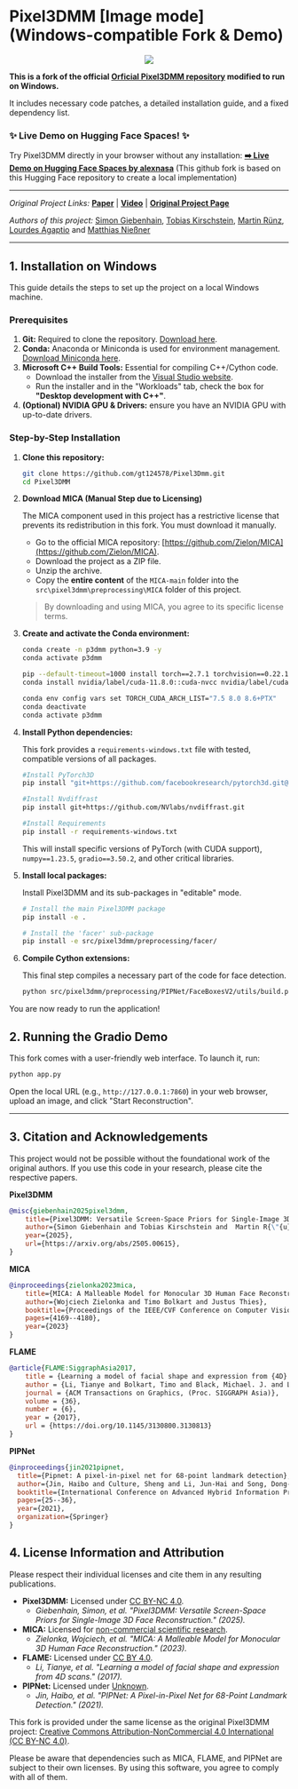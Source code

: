 # Pixel3DMM [Image mode] (Windows-compatible Fork & Demo)

<div style="text-align: center">
<img src="media/banner.gif" />
</div>

**This is a fork of the official [Orficial Pixel3DMM repository]((https://simongiebenhain.github.io/pixel3dmm/)) modified to run on Windows.**

It includes necessary code patches, a detailed installation guide, and a fixed dependency list.

### ✨ Live Demo on Hugging Face Spaces! ✨

Try Pixel3DMM directly in your browser without any installation:
**[➡️ Live Demo on Hugging Face Spaces by alexnasa](https://huggingface.co/spaces/alexnasa/pixel3dmm)**
(This github fork is based on this Hugging Face repository to create a local implementation)
<br>

---

*Original Project Links:*
[**Paper**](https://arxiv.org/abs/2505.00615) | [**Video**](https://www.youtube.com/watch?v=BwxwEXJwUDc) | [**Original Project Page**](https://simongiebenhain.github.io/pixel3dmm/)

*Authors of this project:*
[Simon Giebenhain](https://simongiebenhain.github.io/), 
[Tobias Kirschstein](https://niessnerlab.org/members/tobias_kirschstein/profile.html), 
[Martin Rünz](https://www.martinruenz.de/), 
[Lourdes Agaptio](https://scholar.google.com/citations?user=IRMX4-4AAAAJ&hl=en) and 
[Matthias Nießner](https://niessnerlab.org/members/matthias_niessner/profile.html)  

---

## 1. Installation on Windows

This guide details the steps to set up the project on a local Windows machine.

### Prerequisites

1.  **Git:** Required to clone the repository. [Download here](https://git-scm.com/).
2.  **Conda:** Anaconda or Miniconda is used for environment management. [Download Miniconda here](https://docs.conda.io/en/latest/miniconda.html).
3.  **Microsoft C++ Build Tools:** Essential for compiling C++/Cython code.
    -   Download the installer from the [Visual Studio website](https://visualstudio.microsoft.com/visual-studio-build-tools/).
    -   Run the installer and in the "Workloads" tab, check the box for **"Desktop development with C++"**.
4.  **(Optional) NVIDIA GPU & Drivers:** ensure you have an NVIDIA GPU with up-to-date drivers.

### Step-by-Step Installation

1.  **Clone this repository:**
    ```bash
    git clone https://github.com/gt124578/Pixel3Dmm.git
    cd Pixel3DMM
    ```

2.  **Download MICA (Manual Step due to Licensing)**
    
    The MICA component used in this project has a restrictive license that prevents its redistribution in this fork. You must download it manually.
    -   Go to the official MICA repository: [https://github.com/Zielon/MICA](https://github.com/Zielon/MICA).
    -   Download the project as a ZIP file.
    -   Unzip the archive.
    -   Copy the **entire content** of the `MICA-main` folder into the `src\pixel3dmm\preprocessing\MICA` folder of this project.
    
    > By downloading and using MICA, you agree to its specific license terms.

3.  **Create and activate the Conda environment:**
    ```bash
    conda create -n p3dmm python=3.9 -y
    conda activate p3dmm

    pip --default-timeout=1000 install torch==2.7.1 torchvision==0.22.1 torchaudio==2.7.1 --index-url https://download.pytorch.org/whl/cu118
    conda install nvidia/label/cuda-11.8.0::cuda-nvcc nvidia/label/cuda-11.8.0::cuda-cccl nvidia/label/cuda-11.8.0::cuda-cudart nvidia/label/cuda-11.8.0::cuda-cudart-dev nvidia/label/cuda-11.8.0::libcusparse nvidia/label/cuda-11.8.0::libcusparse-dev nvidia/label/cuda-11.8.0::libcublas nvidia/label/cuda-11.8.0::libcublas-dev nvidia/label/cuda-11.8.0::libcurand nvidia/label/cuda-11.8.0::libcurand-dev nvidia/label/cuda-11.8.0::libcusolver nvidia/label/cuda-11.8.0::libcusolver-dev
    ```

    ```bash
    conda env config vars set TORCH_CUDA_ARCH_LIST="7.5 8.0 8.6+PTX"
    conda deactivate 
    conda activate p3dmm
    ```

4.  **Install Python dependencies:**
    
    This fork provides a `requirements-windows.txt` file with tested, compatible versions of all packages.
    ```bash
    #Install PyTorch3D
    pip install "git+https://github.com/facebookresearch/pytorch3d.git@stable"
    
    #Install Nvdiffrast
    pip install git+https://github.com/NVlabs/nvdiffrast.git
    
    #Install Requirements 
    pip install -r requirements-windows.txt
    ```
    This will install specific versions of PyTorch (with CUDA support), `numpy==1.23.5`, `gradio==3.50.2`, and other critical libraries.

5.  **Install local packages:**
    
    Install Pixel3DMM and its sub-packages in "editable" mode.
    ```bash
    # Install the main Pixel3DMM package
    pip install -e .

    # Install the 'facer' sub-package
    pip install -e src/pixel3dmm/preprocessing/facer/
    ```

6.  **Compile Cython extensions:**
    
    This final step compiles a necessary part of the code for face detection.
    ```bash
    python src/pixel3dmm/preprocessing/PIPNet/FaceBoxesV2/utils/build.py build_ext --inplace
    ```

You are now ready to run the application!

## 2. Running the Gradio Demo

This fork comes with a user-friendly web interface. To launch it, run:
```bash
python app.py
```
Open the local URL (e.g., `http://127.0.0.1:7860`) in your web browser, upload an image, and click "Start Reconstruction".


---

## 3. Citation and Acknowledgements

This project would not be possible without the foundational work of the original authors. If you use this code in your research, please cite the respective papers.

**Pixel3DMM**
```bibtex
@misc{giebenhain2025pixel3dmm,
    title={Pixel3DMM: Versatile Screen-Space Priors for Single-Image 3D Face Reconstruction},
    author={Simon Giebenhain and Tobias Kirschstein and  Martin R{\"{u}}nz and Lourdes Agapito and Matthias Nie{\ss}ner},
    year={2025},
    url={https://arxiv.org/abs/2505.00615},
}
```

**MICA**
```bibtex
@inproceedings{zielonka2023mica,
    title={MICA: A Malleable Model for Monocular 3D Human Face Reconstruction},
    author={Wojciech Zielonka and Timo Bolkart and Justus Thies},
    booktitle={Proceedings of the IEEE/CVF Conference on Computer Vision and Pattern Recognition (CVPR)},
    pages={4169--4180},
    year={2023}
}
```

**FLAME**
```bibtex
@article{FLAME:SiggraphAsia2017,
    title = {Learning a model of facial shape and expression from {4D} scans},
    author = {Li, Tianye and Bolkart, Timo and Black, Michael. J. and Li, Hao and Romero, Javier},
    journal = {ACM Transactions on Graphics, (Proc. SIGGRAPH Asia)},
    volume = {36},
    number = {6},
    year = {2017},
    url = {https://doi.org/10.1145/3130800.3130813}
}
```

**PIPNet**
```bibtex
@inproceedings{jin2021pipnet,
  title={Pipnet: A pixel-in-pixel net for 68-point landmark detection},
  author={Jin, Haibo and Culture, Sheng and Li, Jun-Hai and Song, Dong-Gyu},
  booktitle={International Conference on Advanced Hybrid Information Processing},
  pages={25--36},
  year={2021},
  organization={Springer}
}
```



## 4. License Information and Attribution

Please respect their individual licenses and cite them in any resulting publications.

-   **Pixel3DMM:** Licensed under [CC BY-NC 4.0](https://github.com/SimonGiebenhain/pixel3dmm/blob/master/LICENSE).
    -   *Giebenhain, Simon, et al. "Pixel3DMM: Versatile Screen-Space Priors for Single-Image 3D Face Reconstruction." (2025).*
-   **MICA:** Licensed for [non-commercial scientific research](https://github.com/Zielon/MICA/tree/master?tab=License-1-ov-file).
    -   *Zielonka, Wojciech, et al. "MICA: A Malleable Model for Monocular 3D Human Face Reconstruction." (2023).*
-   **FLAME:** Licensed under [CC BY 4.0](https://flame.is.tue.mpg.de/modellicense.html).
    -   *Li, Tianye, et al. "Learning a model of facial shape and expression from 4D scans." (2017).*
-   **PIPNet:** Licensed under [Unknown](https://github.com/M-Nauta/PIPNet).
    -   *Jin, Haibo, et al. "PIPNet: A Pixel-in-Pixel Net for 68-Point Landmark Detection." (2021).*



This fork is provided under the same license as the original Pixel3DMM project: [Creative Commons Attribution-NonCommercial 4.0 International (CC BY-NC 4.0)](https://creativecommons.org/licenses/by-nc/4.0/).

Please be aware that dependencies such as MICA, FLAME, and PIPNet are subject to their own licenses. By using this software, you agree to comply with all of them.


